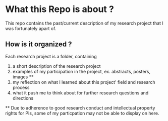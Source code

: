 # What this Repo is about ?
This repo contains the past/current description of my research project that I was fortunately apart of. 

## How is it organized ?
Each research project is a folder, containing 
1. a short description of the research project
2. examples of my participation in the project, ex. abstracts, posters, images  **
3. my reflection on what I learned about this project' field and research process
4. what it push me to think about for further research questions and directions

** Due to adherence to good research conduct and intellectual property rights for PIs, some of my particpation may not be able to display on here.  



 
